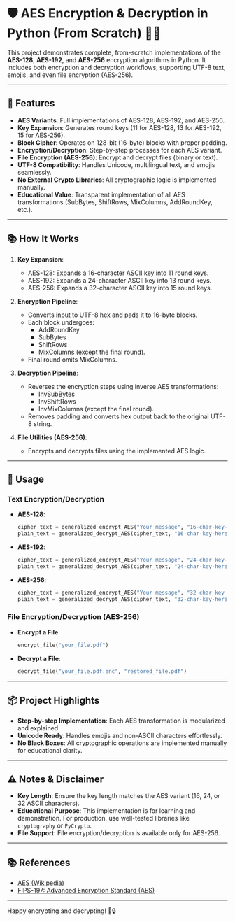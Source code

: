 # 🛡️ AES Encryption & Decryption in Python (From Scratch) 🔐✨

This project demonstrates complete, from-scratch implementations of the **AES-128**, **AES-192**, and **AES-256** encryption algorithms in Python. It includes both encryption and decryption workflows, supporting UTF-8 text, emojis, and even file encryption (AES-256).

---

## 🚀 Features

- **AES Variants**: Full implementations of AES-128, AES-192, and AES-256.
- **Key Expansion**: Generates round keys (11 for AES-128, 13 for AES-192, 15 for AES-256).
- **Block Cipher**: Operates on 128-bit (16-byte) blocks with proper padding.
- **Encryption/Decryption**: Step-by-step processes for each AES variant.
- **File Encryption (AES-256)**: Encrypt and decrypt files (binary or text).
- **UTF-8 Compatibility**: Handles Unicode, multilingual text, and emojis seamlessly.
- **No External Crypto Libraries**: All cryptographic logic is implemented manually.
- **Educational Value**: Transparent implementation of all AES transformations (SubBytes, ShiftRows, MixColumns, AddRoundKey, etc.).

---

## 📚 How It Works

1. **Key Expansion**:
   - AES-128: Expands a 16-character ASCII key into 11 round keys.
   - AES-192: Expands a 24-character ASCII key into 13 round keys.
   - AES-256: Expands a 32-character ASCII key into 15 round keys.

2. **Encryption Pipeline**:
   - Converts input to UTF-8 hex and pads it to 16-byte blocks.
   - Each block undergoes:
     - AddRoundKey
     - SubBytes
     - ShiftRows
     - MixColumns (except the final round).
   - Final round omits MixColumns.

3. **Decryption Pipeline**:
   - Reverses the encryption steps using inverse AES transformations:
     - InvSubBytes
     - InvShiftRows
     - InvMixColumns (except the final round).
   - Removes padding and converts hex output back to the original UTF-8 string.

4. **File Utilities (AES-256)**:
   - Encrypts and decrypts files using the implemented AES logic.

---

## 📝 Usage

### Text Encryption/Decryption
- **AES-128**:
  ```python
  cipher_text = generalized_encrypt_AES("Your message", "16-char-key-here")
  plain_text = generalized_decrypt_AES(cipher_text, "16-char-key-here")
  ```
- **AES-192**:
  ```python
  cipher_text = generalized_encrypt_AES("Your message", "24-char-key-here")
  plain_text = generalized_decrypt_AES(cipher_text, "24-char-key-here")
  ```
- **AES-256**:
  ```python
  cipher_text = generalized_encrypt_AES("Your message", "32-char-key-here")
  plain_text = generalized_decrypt_AES(cipher_text, "32-char-key-here")
  ```

### File Encryption/Decryption (AES-256)
- **Encrypt a File**:
  ```python
  encrypt_file("your_file.pdf")
  ```
- **Decrypt a File**:
  ```python
  decrypt_file("your_file.pdf.enc", "restored_file.pdf")
  ```

---

## 📦 Project Highlights

- **Step-by-step Implementation**: Each AES transformation is modularized and explained.
- **Unicode Ready**: Handles emojis and non-ASCII characters effortlessly.
- **No Black Boxes**: All cryptographic operations are implemented manually for educational clarity.

---

## ⚠️ Notes & Disclaimer

- **Key Length**: Ensure the key length matches the AES variant (16, 24, or 32 ASCII characters).
- **Educational Purpose**: This implementation is for learning and demonstration. For production, use well-tested libraries like `cryptography` or `PyCrypto`.
- **File Support**: File encryption/decryption is available only for AES-256.

---

## 📚 References

- [AES (Wikipedia)](https://en.wikipedia.org/wiki/Advanced_Encryption_Standard)
- [FIPS-197: Advanced Encryption Standard (AES)](https://nvlpubs.nist.gov/nistpubs/FIPS/NIST.FIPS.197.pdf)

---

Happy encrypting and decrypting! 🎉🔒